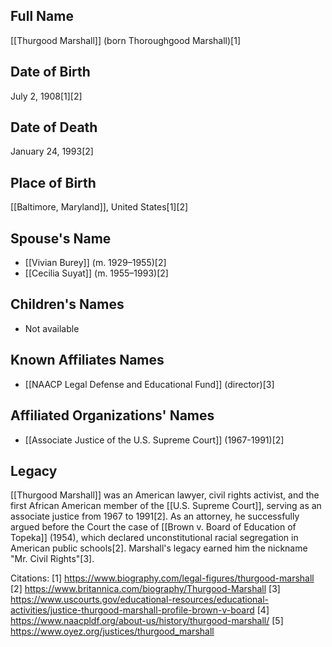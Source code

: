 ## Full Name
[[Thurgood Marshall]] (born Thoroughgood Marshall)[1]

## Date of Birth
July 2, 1908[1][2]

## Date of Death
January 24, 1993[2]

## Place of Birth
[[Baltimore, Maryland]], United States[1][2]

## Spouse's Name
- [[Vivian Burey]] (m. 1929–1955)[2]
- [[Cecilia Suyat]] (m. 1955–1993)[2]

## Children's Names
- Not available

## Known Affiliates Names
- [[NAACP Legal Defense and Educational Fund]] (director)[3]

## Affiliated Organizations' Names
- [[Associate Justice of the U.S. Supreme Court]] (1967-1991)[2]

## Legacy
[[Thurgood Marshall]] was an American lawyer, civil rights activist, and the first African American member of the [[U.S. Supreme Court]], serving as an associate justice from 1967 to 1991[2]. As an attorney, he successfully argued before the Court the case of [[Brown v. Board of Education of Topeka]] (1954), which declared unconstitutional racial segregation in American public schools[2]. Marshall's legacy earned him the nickname "Mr. Civil Rights"[3].

Citations:
[1] https://www.biography.com/legal-figures/thurgood-marshall
[2] https://www.britannica.com/biography/Thurgood-Marshall
[3] https://www.uscourts.gov/educational-resources/educational-activities/justice-thurgood-marshall-profile-brown-v-board
[4] https://www.naacpldf.org/about-us/history/thurgood-marshall/
[5] https://www.oyez.org/justices/thurgood_marshall